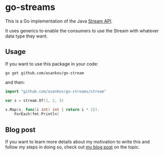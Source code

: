 # go-streams

This is a Go implementation of the Java [Stream API](https://docs.oracle.com/javase/8/docs/api/java/util/stream/Stream.html).

It uses generics to enable the consumers to use the Stream with whatever data type they want.

## Usage

If you want to use this package in your code:

```console
go get github.com/asankov/go-stream
```

and then:

```go
import "github.com/asankov/go-streams/stream"

var s = stream.Of(1, 2, 3)

s.Map(s, func(i int) int { return i * 2}).
    ForEach(fmt.Println)
```

## Blog post

If you want to learn more details about my motivation to write this and follow my steps in doing so, check out [my blog post](https://asankov.dev/blog/2022/12/22/implementing-the-java-stream-api-with-go-generics-part-1/) on the topic.
